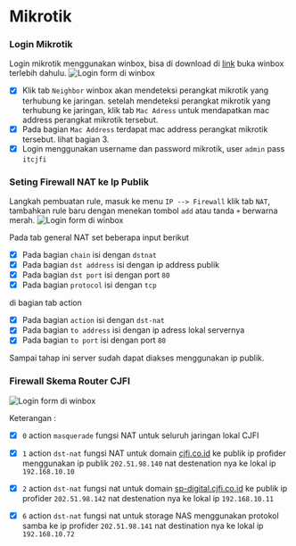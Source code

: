 # Mikrotik

### Login Mikrotik
Login mikrotik menggunakan winbox, bisa di download di [link](https://mikrotik.com/download) buka winbox terlebih dahulu.
![Login form di winbox](/assets/img/winbox.png)

- [x] Klik tab `Neighbor` winbox akan mendeteksi perangkat mikrotik yang terhubung ke jaringan. 
setelah mendeteksi perangkat mikrotik yang terhubung ke jaringan, klik tab `Mac Adress` untuk mendapatkan mac address perangkat mikrotik tersebut.
- [x] Pada bagian `Mac Address` terdapat mac address perangkat mikrotik tersebut. lihat bagian 3.
- [x] Login menggunakan username dan password mikrotik, user ```admin``` pass ```itcjfi```

### Seting Firewall NAT ke Ip Publik 
Langkah pembuatan rule, masuk ke menu ```IP --> Firewall``` klik tab `NAT`, tambahkan rule baru dengan menekan tombol `add` atau tanda `+` berwarna merah. 
![Login form di winbox](/assets/img/nat.jpg)

Pada tab general NAT set beberapa input berikut

- [x] Pada bagian `chain` isi dengan `dstnat`
- [x] Pada bagian `dst address` isi dengan ip address publik
- [x] Pada bagian `dst port` isi dengan port ```80```
- [x] Pada bagian `protocol` isi dengan ```tcp```

di bagian tab action 

- [x] Pada bagian `action` isi dengan `dst-nat`
- [x] Pada bagian `to address` isi dengan ip adress lokal servernya 
- [x] Pada bagian `to port` isi dengan port ```80```

Sampai tahap ini server sudah dapat diakses menggunakan ip publik.

### Firewall Skema Router CJFI
![Login form di winbox](/assets/img/firewall.JPG)

Keterangan :

- [x] `0` action `masquerade` fungsi NAT untuk seluruh jaringan lokal CJFI
- [x] `1` action `dst-nat` fungsi NAT untuk domain [cjfi.co.id](http://cjfi.co.id/) ke publik ip profider menggunakan 
ip publik `202.51.98.140` nat destenation nya ke lokal ip `192.168.10.10`  
- [x] `2` action `dst-nat` fungsi nat untuk domain [sp-digital.cjfi.co.id](http://sp-digital.cjfi.co.id/#/login) ke publik ip profider `202.51.98.142`
nat destenation nya ke lokal ip `192.168.10.11`
- [x] `6` action `dst-nat` fungsi nat untuk storage NAS menggunakan protokol samba ke ip profider `202.51.98.141` nat destination nya ke lokal ip `192.168.10.72`

